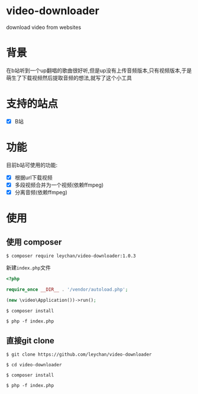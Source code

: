 # video-downloader
download video from websites

# 背景
在b站听到一个up翻唱的歌曲很好听,但是up没有上传音频版本,只有视频版本,于是萌生了下载视频然后提取音频的想法,就写了这个小工具

# 支持的站点
- [x] B站

# 功能
目前b站可使用的功能:
- [x] 根据url下载视频
- [x] 多段视频合并为一个视频(依赖ffmpeg)
- [x] 分离音频(依赖ffmpeg)

# 使用
## 使用 composer
`$ composer require leychan/video-downloader:1.0.3`

新建`index.php`文件
```php
<?php

require_once __DIR__ . '/vendor/autoload.php';

(new \video\Application())->run();
```
`$ composer install`

`$ php -f index.php`

## 直接git clone
`$ git clone https://github.com/leychan/video-downloader`

`$ cd video-downloader`

`$ composer install`

`$ php -f index.php`